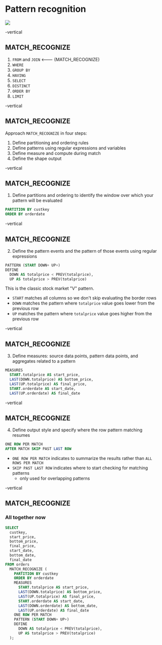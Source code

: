 # Pattern recognition

![](images/doordash-stock.png) <!-- .element width="550vw" -->

-vertical

## MATCH_RECOGNIZE

1. `FROM` and `JOIN` <--- (MATCH_RECOGNIZE)
1. `WHERE`
1. `GROUP BY`
1. `HAVING`
1. `SELECT`
1. `DISTINCT`
1. `ORDER BY`
1. `LIMIT`

-vertical

## MATCH_RECOGNIZE

Approach `MATCH_RECOGNIZE` in four steps:

1. Define partitioning and ordering rules <!--helps define the window where the pattern is examined-->
1. Define patterns using regular expressions and variables <!--What pattern am I looking for and how-->
1. Define measure and compute during match <!--What information am I looking to get out of that pattern and what calculations do I do-->
1. Define the shape output <!--How much information do I want back-->

-vertical

## MATCH_RECOGNIZE

1. Define partitions and ordering to identify the window over which your pattern will be evaluated

```sql
PARTITION BY custkey
ORDER BY orderdate
```

-vertical

## MATCH_RECOGNIZE

2. Define the pattern events and the pattern of those events using regular expressions 

```sql
PATTERN (START DOWN+ UP+)
DEFINE
  DOWN AS totalprice < PREV(totalprice),
  UP AS totalprice > PREV(totalprice)
```

This is the classic stock market "V" pattern. 
* `START` matches all columns so we don't skip evaluating the border rows
* `DOWN` matches the pattern where `totalprice` value goes lower from the previous row
* `UP` matches the pattern where `totalprice` value goes higher from the previous row

-vertical

## MATCH_RECOGNIZE

3. Define measures: source data points, pattern data points, and aggregates related to a pattern
```sql
MEASURES
  START.totalprice AS start_price,
  LAST(DOWN.totalprice) AS bottom_price,
  LAST(UP.totalprice) AS final_price,
  START.orderdate AS start_date,
  LAST(UP.orderdate) AS final_date
```

-vertical

## MATCH_RECOGNIZE

4. Define output style and specify where the row pattern matching resumes

```sql
ONE ROW PER MATCH
AFTER MATCH SKIP PAST LAST ROW
```
* `ONE ROW PER MATCH` indicates to summarize the results rather than `ALL ROWS PER MATCH`
* `SKIP PAST LAST ROW` indicates where to start checking for matching patterns
  * only used for overlapping patterns

-vertical
## MATCH_RECOGNIZE

### All together now

```sql
SELECT
  custkey,
  start_price,
  bottom_price,
  final_price,
  start_date,
  bottom_date,
  final_date
FROM orders
  MATCH_RECOGNIZE (
    PARTITION BY custkey
    ORDER BY orderdate
    MEASURES
      START.totalprice AS start_price,
      LAST(DOWN.totalprice) AS bottom_price,
      LAST(UP.totalprice) AS final_price,
      START.orderdate AS start_date,
      LAST(DOWN.orderdate) AS bottom_date,
      LAST(UP.orderdate) AS final_date
    ONE ROW PER MATCH
    PATTERN (START DOWN+ UP+)
    DEFINE
      DOWN AS totalprice < PREV(totalprice),
      UP AS totalprice > PREV(totalprice)
  );
```
